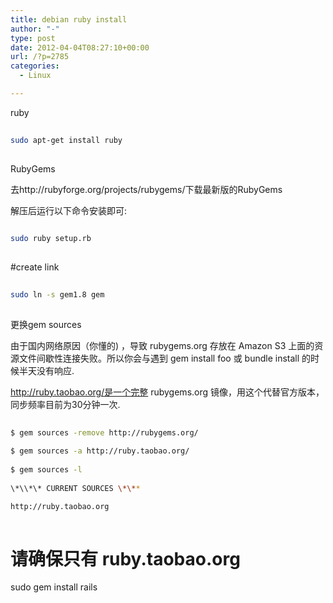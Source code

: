 ```yaml
---
title: debian ruby install
author: "-"
type: post
date: 2012-04-04T08:27:10+00:00
url: /?p=2785
categories:
  - Linux

---
```

ruby
  
```bash
  
sudo apt-get install ruby
   
```
  
RubyGems
  
去http://rubyforge.org/projects/rubygems/下载最新版的RubyGems
  
解压后运行以下命令安装即可:
  
```bash
  
sudo ruby setup.rb
   
```
  
#create link
  
```bash
  
sudo ln -s gem1.8 gem
  
```

更换gem sources
  
由于国内网络原因（你懂的) ，导致 rubygems.org 存放在 Amazon S3 上面的资源文件间歇性连接失败。所以你会与遇到 gem install foo 或 bundle install 的时候半天没有响应.
  
http://ruby.taobao.org/是一个完整 rubygems.org 镜像，用这个代替官方版本，同步频率目前为30分钟一次.
  
```bash
  
$ gem sources -remove http://rubygems.org/
  
$ gem sources -a http://ruby.taobao.org/
  
$ gem sources -l
  
\*\\*\* CURRENT SOURCES \*\**

http://ruby.taobao.org
  
```
  
# 请确保只有 ruby.taobao.org

sudo gem install rails